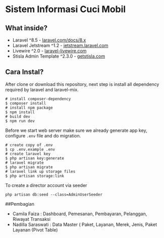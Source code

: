 # Sistem Informasi Cuci Mobil

## What inside?

-   Laravel ^8.5 - [laravel.com/docs/8.x](https://laravel.com/docs/8.x)
-   Laravel Jetstream ^1.2 - [jetstream.laravel.com](https://jetstream.laravel.com/)
-   Livewire ^2.0 - [laravel-livewire.com](https://laravel-livewire.com)
-   Stisla Admin Template ^2.3.0 - [getstisla.com](https://getstisla.com/)

##  Cara Instal?

After clone or download this repository, next step is install all dependency required by laravel and laravel-mix.

```shell
# install composer-dependency
$ composer install
# install npm package
$ npm install
# build dev
$ npm run dev
```

Before we start web server make sure we already generate app key, configure `.env` file and do migration.

```shell
# create copy of .env
$ cp .env.example .env
# create laravel key
$ php artisan key:generate
# laravel migrate
$ php artisan migrate
# laravel link up storage files
$ php artisan storage:link
```
To create a director account via seeder
```shell
php artisan db:seed --class=AdminUserSeeder
```
##Pembagian 
<ul>
    <li> Camila Faiza :  Dashboard, Pemesanan, Pembayaran, Pelanggan, Riwayat Transaksi </li>
  <li> Nadilla Saraswati :  Data Master ( Paket, Layanan, Merek, Jenis, Paket Layanan (Pivot Table)  </li>
    </ul>
